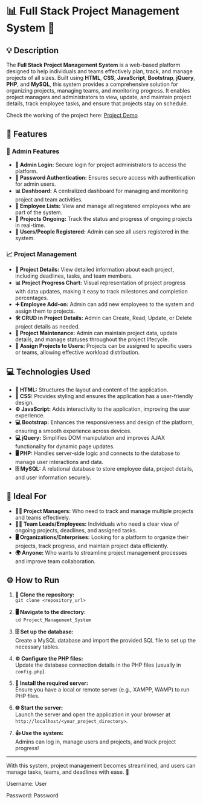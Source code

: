 # 📊 **Full Stack Project Management System** 📅

## 💡 **Description**

The **Full Stack Project Management System** is a web-based platform designed to help individuals and teams effectively plan, track, and manage projects of all sizes. Built using **HTML**, **CSS**, **JavaScript**, **Bootstrap**, **jQuery**, **PHP**, and **MySQL**, this system provides a comprehensive solution for organizing projects, managing teams, and monitoring progress. It enables project managers and administrators to view, update, and maintain project details, track employee tasks, and ensure that projects stay on schedule.

Check the working of the project here: [Project Demo](https://drive.google.com/file/d/12ufRVFopn1TT8EuSwKb3GIqwtNGfJQIU/view?usp=drivesdk)

## 🚀 **Features**

### 🔑 **Admin Features**
* **🔐 Admin Login:**  Secure login for project administrators to access the platform.  
* **🔑 Password Authentication:**  Ensures secure access with authentication for admin users.  
* **📊 Dashboard:**  A centralized dashboard for managing and monitoring project and team activities.  
* **👥 Employee Lists:**  View and manage all registered employees who are part of the system.  
* **📂 Projects Ongoing:**  Track the status and progress of ongoing projects in real-time.  
* **👤 Users/People Registered:**  Admin can see all users registered in the system.  

### 📈 **Project Management**
* **📄 Project Details:**  View detailed information about each project, including deadlines, tasks, and team members.  
* **📊 Project Progress Chart:**  Visual representation of project progress with data updates, making it easy to track milestones and completion percentages.  
* **➕ Employee Add-on:**  Admin can add new employees to the system and assign them to projects.  
* **🛠️ CRUD in Project Details:**  Admin can Create, Read, Update, or Delete project details as needed.  
* **🔧 Project Maintenance:**  Admin can maintain project data, update details, and manage statuses throughout the project lifecycle.  
* **📑 Assign Projects to Users:**  Projects can be assigned to specific users or teams, allowing effective workload distribution.  

## 💻 **Technologies Used**

* **🧱 HTML:**  Structures the layout and content of the application.  
* **🎨 CSS:**  Provides styling and ensures the application has a user-friendly design.  
* **⚙️ JavaScript:**  Adds interactivity to the application, improving the user experience.  
* **💻 Bootstrap:**  Enhances the responsiveness and design of the platform, ensuring a smooth experience across devices.  
* **💻 jQuery:**  Simplifies DOM manipulation and improves AJAX functionality for dynamic page updates.  
* **🖥️ PHP:**  Handles server-side logic and connects to the database to manage user interactions and data.  
* **🗄️ MySQL:**  A relational database to store employee data, project details, and user information securely.  

## 🎯 **Ideal For**

* **🧑‍💼 Project Managers:**  Who need to track and manage multiple projects and teams effectively.  
* **👨‍💻 Team Leads/Employees:**  Individuals who need a clear view of ongoing projects, deadlines, and assigned tasks.  
* **🖥️ Organizations/Enterprises:**  Looking for a platform to organize their projects, track progress, and maintain project data efficiently.  
* **🌍 Anyone:**  Who wants to streamline project management processes and improve team collaboration.  

## ⚙️ **How to Run**

1. **📂 Clone the repository:**  
   `git clone <repository_url>`

2. **🖥️ Navigate to the directory:**  
   `cd Project_Management_System`

3. **🗄️ Set up the database:**  
   Create a MySQL database and import the provided SQL file to set up the necessary tables.

4. **⚙️ Configure the PHP files:**  
   Update the database connection details in the PHP files (usually in `config.php`).

5. **🚀 Install the required server:**  
   Ensure you have a local or remote server (e.g., XAMPP, WAMP) to run PHP files.

6. **🌐 Start the server:**  
   Launch the server and open the application in your browser at `http://localhost/<your_project_directory>`.

7. **👍 Use the system:**  
   Admins can log in, manage users and projects, and track project progress!

---

With this system, project management becomes streamlined, and users can manage tasks, teams, and deadlines with ease. 🌟

Username: User

Password: Password
